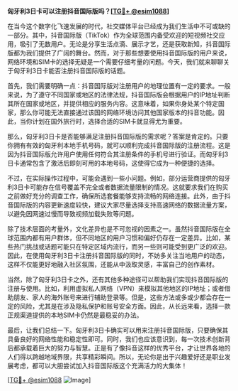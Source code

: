 **匈牙利3日卡可以注册抖音国际版吗？[[TG💪+ @esim1088](https://t.me/s/esim1088)]**

在当今这个数字化飞速发展的时代，社交媒体平台已经成为我们生活中不可或缺的一部分。其中，抖音国际版（TikTok）作为全球范围内备受欢迎的短视频社交应用，吸引了无数用户。无论是分享生活点滴、展示才艺，还是获取新知，抖音国际版都为我们提供了广阔的舞台。然而，对于那些想要使用抖音国际版的用户来说，网络环境和SIM卡的选择无疑是一个需要仔细考量的问题。今天，我们就来聊聊关于匈牙利3日卡能否注册抖音国际版的话题。

首先，我们需要明确一点：抖音国际版对注册用户的地理位置有一定的要求。一般来说，为了遵守不同国家或地区的法律法规，抖音国际版会根据用户的IP地址判断其所在国家或地区，并提供相应的服务内容。这意味着，如果你身处某个特定国家，那么你可能无法直接通过该国的网络环境访问其他国家版本的抖音功能。因此，当你计划在国外旅行时，选择合适的SIM卡就显得尤为重要。

那么，匈牙利3日卡是否能够满足注册抖音国际版的需求呢？答案是肯定的。只要你拥有有效的匈牙利本地手机号码，就可以顺利完成抖音国际版的注册流程。这是因为抖音国际版允许用户使用任何符合其注册条件的手机号进行验证。而匈牙利3日卡通常包含了激活后即刻可用的本地号码，这使得它成为一种便捷的选择。

不过，在实际操作过程中，可能会遇到一些小问题。例如，部分运营商提供的匈牙利3日卡可能存在信号覆盖不完全或者数据流量限制的情况。这就要求我们在购买之前做好充分的调查工作，确保所选套餐能够支持流畅的网络连接。此外，由于抖音国际版的内容更新速度较快，建议大家尽量选择支持高速网络的数据流量方案，以避免因网速过慢而导致视频加载失败等问题。

除了技术层面的考量外，文化差异也是不可忽视的因素之一。虽然抖音国际版在全球范围内都有用户群体，但不同地区的用户习惯和偏好仍存在一定差异。比如，某些热门挑战或话题可能只在特定区域内流行，而另一些则可能受到更广泛的欢迎。因此，在使用匈牙利3日卡注册抖音国际版的同时，不妨多关注当地用户的动态，这样不仅能更好地融入社区氛围，还能从中汲取灵感，丰富自己的创作素材。

当然，除了匈牙利3日卡之外，还有其他多种途径可以帮助我们实现抖音国际版的注册与使用。比如，利用虚拟私人网络（VPN）来模拟其他地区的IP地址；或者借助朋友、家人的海外账号来进行辅助登录等。但是，这些方法或多或少都会存在一定的风险，尤其是在涉及隐私保护和账号安全方面。因此，从长远来看，选择一款正规渠道提供的本地SIM卡仍然是最稳妥的办法。

最后，让我们总结一下。匈牙利3日卡确实可以用来注册抖音国际版，只要确保其具备良好的网络性能和稳定性即可。同时，我们也应该意识到，每一次技术创新背后都承载着巨大的努力与智慧。正是有了像抖音这样的优秀平台，才让世界各地的人们得以跨越地域界限，共享精彩瞬间。所以，无论你是出于兴趣爱好还是职业发展考虑，都可以大胆尝试加入抖音国际版这个充满活力的大集体！

[[TG💪+ @esim1088](https://t.me/s/esim1088) ![Image](https://i.postimg.cc/4NQfJmqS/Snipaste-2025-05-13-00-14-12.png)]